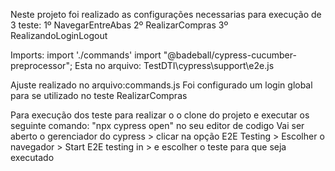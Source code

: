 Neste projeto foi realizado as configurações necessarias para execução de 3 teste:
1º NavegarEntreAbas
2º RealizarCompras
3º RealizandoLoginLogout

Imports:
    import './commands'
    import "@badeball/cypress-cucumber-preprocessor";
Esta no arquivo: TestDTI\cypress\support\e2e.js

Ajuste realizado no arquivo:commands.js
    Foi configurado um login global para se utilizado no teste RealizarCompras

Para execução dos teste para realizar o o clone do projeto
e executar os seguinte comando: "npx cypress open" no seu editor de codigo
Vai ser aberto o gerenciador do cypress > clicar na opção E2E Testing > Escolher o navegador > Start E2E testing in > e escolher o teste para que seja executado
